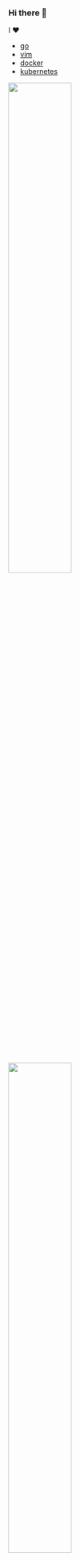 ### Hi there 👋

I ❤ 
* [go](https://golang.org)
* [vim](https://www.vim.org/)
* [docker](https://www.docker.com/)
* [kubernetes](https://kubernetes.io/)

<a>
  <img align="center" width="50%" src="https://github-readme-stats.vercel.app/api/top-langs/?username=kruemelmann&hide=html" />
</a>
<a>
  <img align="center" width="50%" src="https://github-readme-stats.vercel.app/api?username=kruemelmann&show_icons=true&count_private=true&line_height=40" />
</a>

